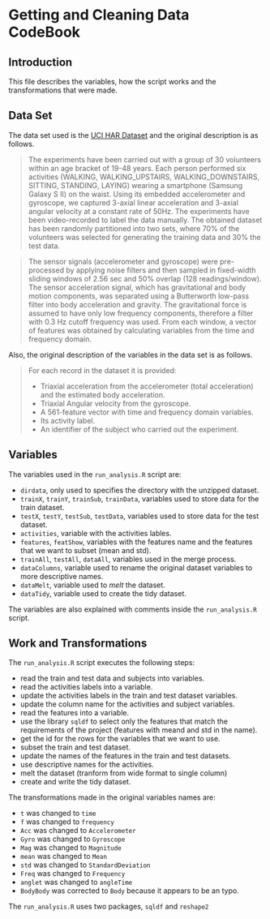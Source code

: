 # Getting and Cleaning Data CodeBook
## Introduction
This file describes the variables, how the script works and the transformations that were made.

## Data Set

The data set used is the [UCI HAR Dataset](http://archive.ics.uci.edu/ml/datasets/Human+Activity+Recognition+Using+Smartphones) and the original description is as follows.

> The experiments have been carried out with a group of 30 volunteers within an age bracket of 19-48 years. Each person performed six activities (WALKING, WALKING_UPSTAIRS, WALKING_DOWNSTAIRS, SITTING, STANDING, LAYING) wearing a smartphone (Samsung Galaxy S II) on the waist. Using its embedded accelerometer and gyroscope, we captured 3-axial linear acceleration and 3-axial angular velocity at a constant rate of 50Hz. The experiments have been video-recorded to label the data manually. The obtained dataset has been randomly partitioned into two sets, where 70% of the volunteers was selected for generating the training data and 30% the test data. 

> The sensor signals (accelerometer and gyroscope) were pre-processed by applying noise filters and then sampled in fixed-width sliding windows of 2.56 sec and 50% overlap (128 readings/window). The sensor acceleration signal, which has gravitational and body motion components, was separated using a Butterworth low-pass filter into body acceleration and gravity. The gravitational force is assumed to have only low frequency components, therefore a filter with 0.3 Hz cutoff frequency was used. From each window, a vector of features was obtained by calculating variables from the time and frequency domain.

Also, the original description of the variables in the data set is as follows.

> For each record in the dataset it is provided: 
> - Triaxial acceleration from the accelerometer (total acceleration) and the estimated body acceleration. 
> - Triaxial Angular velocity from the gyroscope. 
> - A 561-feature vector with time and frequency domain variables. 
> - Its activity label. 
> - An identifier of the subject who carried out the experiment.

## Variables

The variables used in the `run_analysis.R` script are:
- `dirdata`, only used to specifies the directory with the unzipped dataset.
- `trainX`, `trainY`, `trainSub`, `trainData`, variables used to store data for the train dataset.
- `testX`, `testY`, `testSub`, `testData`, variables used to store data for the test dataset.
- `activities`, variable with the activities lables.
- `features`, `featShow`, variables with the features name and the features that we want to subset (mean and std).
- `trainAll`, `testAll`, `dataAll`, variables used in the merge process.
- `dataColumns`, variable used to rename the original dataset variables to more descriptive names.
- `dataMelt`, variable used to _melt_ the dataset.
- `dataTidy`, variable used to create the tidy dataset.

The variables are also explained with comments inside the `run_analysis.R` script.

## Work and Transformations
The `run_analysis.R` script executes the following steps:
- read the train and test data and subjects into variables.
- read the activities labels into a variable.
- update the activities labels in the train and test dataset variables.
- update the column name for the activities and subject variables.
- read the features into a variable.
- use the library `sqldf` to select only the features that match the requirements of the project (features with meand and std in the name).
- get the id for the rows for the variables that we want to use.
- subset the train and test dataset.
- update the names of the features in the train and test datasets.
- use descriptive names for the activities.
- melt the dataset (tranform from wide format to single column)
- create and write the tidy dataset.

The transformations made in the original variables names are:
- `t` was changed to `time`
- `f` was changed to `frequency`
- `Acc` was changed to `Accelerometer`
- `Gyro` was changed to `Gyroscope`
- `Mag` was changed to `Magnitude`
- `mean` was changed to `Mean`
- `std` was changed to `StandardDeviation`
- `Freq` was changed to `Frequency`
- `anglet` was changed to `angleTime`
- `BodyBody` was corrected to `Body` because it appears to be an typo.

The `run_analysis.R` uses two packages, `sqldf` and `reshape2`
